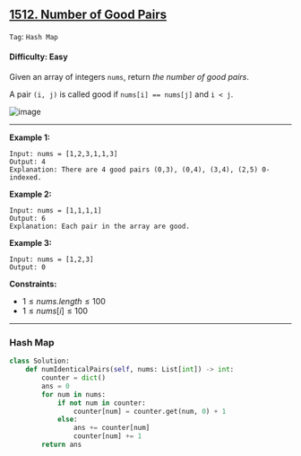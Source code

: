 ## [1512. Number of Good Pairs](https://leetcode.com/problems/number-of-good-pairs)

```Tag```: ```Hash Map```

#### Difficulty: Easy

Given an array of integers ```nums```, return _the number of good pairs_.

A pair ```(i, j)``` is called good if ```nums[i] == nums[j]``` and ```i < j```.

![image](https://github.com/quananhle/Python/assets/35042430/2e6004d3-c3d0-4218-9ed0-1e217689c106)

---

__Example 1:__
```
Input: nums = [1,2,3,1,1,3]
Output: 4
Explanation: There are 4 good pairs (0,3), (0,4), (3,4), (2,5) 0-indexed.
```

__Example 2:__
```
Input: nums = [1,1,1,1]
Output: 6
Explanation: Each pair in the array are good.
```

__Example 3:__
```
Input: nums = [1,2,3]
Output: 0
```

__Constraints:__

- $1 \le nums.length \le 100$
- $1 \le nums[i] \le 100$

---

### Hash Map

```Python
class Solution:
    def numIdenticalPairs(self, nums: List[int]) -> int:
        counter = dict()
        ans = 0
        for num in nums:
            if not num in counter:
                counter[num] = counter.get(num, 0) + 1
            else:
                ans += counter[num]
                counter[num] += 1
        return ans
```
